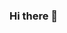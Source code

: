 ### Hi there 👋

<!-- ![Anurag's GitHub stats](https://github-readme-stats.vercel.app/api?username=megamind-28&show_icons=true&theme=cobalt)

[![Top Langs](https://github-readme-stats.vercel.app/api/top-langs/?username=megamind-28)](https://github.com/megamind-28/github-readme-stats) -->
<!--
**megamind-28/megamind-28** is a ✨ _special_ ✨ repository because its `README.md` (this file) appears on your GitHub profile.

Here are some ideas to get you started:

- 🔭 I’m currently working on ...
- 🌱 I’m currently learning ...
- 👯 I’m looking to collaborate on ...
- 🤔 I’m looking for help with ...
- 💬 Ask me about ...
- 📫 How to reach me: ...
- 😄 Pronouns: ...
- ⚡ Fun fact: ...
-->

